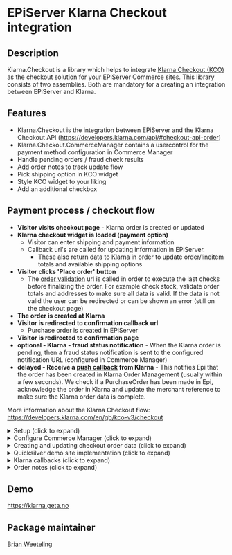EPiServer Klarna Checkout integration
=============

## Description

Klarna.Checkout is a library which helps to integrate [Klarna Checkout (KCO)](https://developers.klarna.com/en/gb/kco-v3/checkout) as the checkout solution for your EPiServer Commerce sites.
This library consists of two assemblies. Both are mandatory for a creating an integration between EPiServer and Klarna.

## Features
* Klarna.Checkout is the integration between EPiServer and the Klarna Checkout API (https://developers.klarna.com/api/#checkout-api-order)
* Klarna.Checkout.CommerceManager contains a usercontrol for the payment method configuration in Commerce Manager
* Handle pending orders / fraud check results
* Add order notes to track update flow
* Pick shipping option in KCO widget
* Style KCO widget to your liking
* Add an additional checkbox 

## Payment process / checkout flow

- **Visitor visits checkout page** - Klarna order is created or updated 
- **Klarna checkout widget is loaded (payment option)**  
    - Visitor can enter shipping and payment information
    - Callback url's are called for updating information in EPiServer. 
        - These also return data to Klarna in order to update order/lineitem totals and available shipping options
- **Visitor clicks 'Place order' button**
    - The [order validation](https://developers.klarna.com/en/us/kco-v3/checkout/additional-features/validate-an-order) url is called in order to execute the last checks before finalizing the order. For example check stock, validate order totals and addresses to make sure all data is valid. If the data is not valid the user can be redirected or can be shown an error (still on the checkout page)
- **The order is created at Klarna**
- **Visitor is redirected to confirmation callback url**
    - Purchase order is created in EPiServer
- **Visitor is redirected to confirmation page**
- **optional - Klarna - fraud status notification** - When the Klarna order is pending, then a fraud status notification is sent to the configured notification URL (configured in Commerce Manager)
- **delayed - Receive a [push callback](https://developers.klarna.com/en/us/kco-v3/checkout/4-confirm-purchase) from Klarna** - This notifies Epi that the order has been created in Klarna Order Management (usually within a few seconds). We check if a PurchaseOrder has been made in Epi, acknowledge the order in Klarna and update the merchant reference to make sure the Klarna order data is complete.

More information about the Klarna Checkout flow: https://developers.klarna.com/en/gb/kco-v3/checkout

<details>
  <summary>Setup (click to expand)</summary>

Start by installing NuGet packages (use [NuGet](http://nuget.episerver.com/)):

    Install-Package Klarna.Checkout

For the Commerce Manager site run the following package:

    Install-Package Klarna.Checkout.CommerceManager
</details>

<details>
  <summary>Configure Commerce Manager (click to expand)</summary>
  
Login into Commerce Manager and open **Administration -> Order System -> Payments**. Then click **New** and in **Overview** tab fill:

(*) mandatory

- Name(*)
- System Keyword(*) - KlarnaCheckout (the integration will not work when something else is entered in this field)
- Language(*) - allows a specific language to be specified for the payment gateway
- Class Name(*) - choose **Klarna.Checkout.KlarnaCheckoutGateway**
- Payment Class(*) - choose **Mediachase.Commerce.Orders.OtherPayment**
- IsActive - **Yes**
- Select shipping methods available for this payment
- Select markets available for this payment

Click OK in order to save the Payment for the first time. After saving, return to the payment and go to the parameters tab
- **Market**
  - Select the market you want to set up
  - This will reflect the selected markets from the **Markets** tab (after saving)
- **Klarna connection settings**
  - Username(*) - provided by Klarna
  - Password(*) - provided by Klarna
  - ApiUrl(*) - provided by Klarna
    - See the Klarna documentation for the API endpoints: https://developers.klarna.com/api/#api-urls. Klarna API requires HTTPS.
- **Widget settings**
  - [Some widget styling settings](https://developers.klarna.com/en/gb/kco-v3/checkout/extra-features)
  - Shipping details, see [same link](https://developers.klarna.com/en/gb/kco-v3/checkout/extra-features)
  - Select shipping option in Klarna Checkout iFrame - Unless you want to have your own shipping options selector, set this to true
  - Allow separate shipping address - If true, the consumer can enter different billing and shipping addresses. Default: false
  - Date of birth mandatory - If true, the consumer cannot skip date of birth. Default: false
  - Title mandatory - If specified to false, title becomes optional. Only available for orders for country GB.
  - Show subtotal detail - If true, the Order Detail subtotals view is expanded. Default: false
  - Send shipping countries - sends available countries from the Epi country dictionary
  - Prefill addresses - send address information on order creation in Klarna (preferred shipping/billing address)
  - Send shipping options prior to filling addresses - send in available shipping options even if address is unknown
- **Klarna Widget additional checkbox**
  - [Another extra feature](https://developers.klarna.com/en/gb/kco-v3/checkout/extra-features) which enables you to add a checkbox within the Klarna checkout iFrame
- **Merchant/callback URLs**
  - Checkout url (*) - URL of merchant checkout page. Should be different than terms, confirmation and push URLs.
  - Terms url (*) - URL of merchant terms and conditions. Should be different than checkout, confirmation and push URLs
  - Push url (*) - URL that will be requested when an order is completed. Should be different than checkout and confirmation URLs
  - Notification/fraud url - URL for notifications on pending orders
  - Shipping option update url - URL for shipping option update - must be https
  - Address update url - URL for shipping, tax and purchase currency updates. Will be called on address changes -must be https
  - Order validation url - URL that will be requested for final merchant validation - must be https
  - Confirmation url (*) - URL of merchant confirmation page. Should be different than checkout and confirmation URLs

The Klarna.Checkout package will replace ``{orderGroupId}`` in any of the urls with the id of the cart. Klarna does a similar thing, they will replace ``{checkout.order.id}`` with the actual klarna order id (for example on confirmation url below)

![Checkout payment method settings](/docs/screenshots/checkout-parameters.PNG?raw=true "Checkout payment method parameters")  

**Note: If the parameters tab is empty (or gateway class is missing), make sure you have installed the commerce manager package (see above)**
  
</details>

<details>
<summary>Creating and updating checkout order data (click to expand)</summary>

Every time the user visits the checkout page or changes his/her order, an api call to Klarna is executed. The api call ensures that Klarna has the most recent information needed to show the checkout iFrame. By default all properties should be set as required by Klarna. If you want to hook into the process and change some of the data that is being sent, you can provide an implementation of ``ICheckoutOrderDataBuilder`` to do so. The interface has a ``Build`` method, which is called after all default values are set. Below an example implementation of a DemoCheckoutOrderDataBuilder.

```csharp
public class DemoCheckoutOrderDataBuilder : ICheckoutOrderDataBuilder
{
    public CheckoutOrderData Build(CheckoutOrderData checkoutOrderData, ICart cart, CheckoutConfiguration checkoutConfiguration)
    {
        if (checkoutConfiguration.PrefillAddress)
        {
            // Try to parse address into dutch address lines
            if (checkoutOrderData.ShippingAddress.Country.Equals("NL"))
            {
                var dutchAddress = ConvertToDutchAddress(checkoutOrderData.ShippingAddress);
                checkoutOrderData.ShippingAddress = dutchAddress;
            }
        }
        return checkoutOrderData;
    }

    private Address ConvertToDutchAddress(Address address)
    {
        // Just an example, do not use

        var splitAddress = address.StreetAddress.Split(' ');
        address.StreetName = splitAddress.FirstOrDefault();
        address.StreetNumber = splitAddress.ElementAtOrDefault(1);

        address.StreetAddress = string.Empty;
        address.StreetAddress2 = string.Empty;

        return address;
    }
}
```
</details>


<details>
  <summary>Quicksilver demo site implementation (click to expand)</summary>

The following properties are set by default (read from current cart and payment method configurations):
- **PurchaseCountry**
- **MerchantUrl.Confirmation**
- **MerchantUrl.Notification**
- **Options**
- **OrderAmount**
- **PurchaseCurrency**
- **Locale**
- **OrderLines**
- **ShippingAddress**
- **BillingAddress**

Read more about the different parameters: https://developers.klarna.com/api/#payments-api-create-a-new-session.
**Remark:**
The demo site implementation only supports selecting the shipping address in the Klarna Checkout iFrame. By default the first available shipping option will be selected. If you want to support switching shipping options you can look at what happens upon updating the cart (and check out [Suspend and Resume here](https://developers.klarna.com/en/us/kco-v3/checkout/javascript-api)).
</details>

<details>
<summary>Klarna callbacks (click to expand)</summary>

During the checkout process Klarna trigger one of the following callbacks.

#### [Shipping optionupdate](https://developers.klarna.com/en/us/kco-v3/checkout/additional-features/tax-shipping)
If shipping options are available in the iFrame, after selecting a new shipping option Klarna will send information to this callback url. The information can be used to recalculate shipping costs/order totals.

```csharp
[Route("cart/{orderGroupId}/shippingoptionupdate")]
[AcceptVerbs("POST")]
[HttpPost]
[ResponseType(typeof(ShippingOptionUpdateResponse))]
public IHttpActionResult ShippingOptionUpdate(int orderGroupId, [FromBody]ShippingOptionUpdateRequest shippingOptionUpdateRequest)
{
    var cart = _orderRepository.Load<ICart>(orderGroupId);
    var response = _klarnaCheckoutService.UpdateShippingMethod(cart, shippingOptionUpdateRequest);
    return Ok(response);
}
```

#### [Address update](https://developers.klarna.com/api/#checkout-api-callbacks-address-update)
If an address has been updated in the iFrame, new address will be sent to the address update callback url. The information can be used to supply new shipping options and order totals.

```csharp
[Route("cart/{orderGroupId}/addressupdate")]
[AcceptVerbs("POST")]
[HttpPost]
[ResponseType(typeof(AddressUpdateResponse))]
public IHttpActionResult AddressUpdate(int orderGroupId, [FromBody]AddressUpdateRequest addressUpdateRequest)
{
    var cart = _orderRepository.Load<ICart>(orderGroupId);
    var response = _klarnaCheckoutService.UpdateAddress(cart, addressUpdateRequest);
    return Ok(response);
}
```

#### [Order validation](https://developers.klarna.com/en/us/kco-v3/checkout/additional-features/validate-an-order)
Klarna will do a request to the [order validation callback url](https://developers.klarna.com/api/#checkout-api-callbacks-order-validation). Here you can check if a purchase order can be made. Think of checking stock, checking billing and shipping addresses and comparing the epi cart with the provided data from Klarna.
If **Require validate callback success** is set to **true** Klarna will only create an order if they receive an HTTP status 200 OK response.

```csharp
[Route("cart/{orderGroupId}/ordervalidation")]
[AcceptVerbs("POST")]
[HttpPost]
public IHttpActionResult OrderValidation(int orderGroupId, [FromBody]PatchedCheckoutOrderData checkoutData)
{
    var cart = _orderRepository.Load<ICart>(orderGroupId);

    // Validate cart lineitems
    var validationIssues = new Dictionary<ILineItem, ValidationIssue>();
    cart.ValidateOrRemoveLineItems((lineItem, validationIssue) =>
    {
        validationIssues.Add(lineItem, validationIssue);
    }, _lineItemValidator);

    if (validationIssues.Any())
    {
        var httpResponseMessage = new HttpResponseMessage(HttpStatusCode.RedirectMethod);
        httpResponseMessage.Headers.Location = new Uri("http://klarna.localtest.me?redirect");
        return ResponseMessage(httpResponseMessage);
    }
    
    // Validate billing address if necessary (this is just an example)
    if (checkoutData.BillingAddress.PostalCode.Equals("94108-2704"))
    {
        var errorResult = new ErrorResult
        {
            ErrorType = ErrorType.address_error,
            ErrorText = "We don't allow postalcode 94108-2704"
        };
        return ResponseMessage(Request.CreateResponse(HttpStatusCode.BadRequest, errorResult));
    }
    
    // Validate order amount, shipping address
    if (!_klarnaCheckoutService.ValidateOrder(cart, checkoutData))
    {
        var httpResponseMessage = new HttpResponseMessage(HttpStatusCode.RedirectMethod);
        httpResponseMessage.Headers.Location = new Uri("http://klarna.localtest.me?redirect");
        return ResponseMessage(httpResponseMessage);
    }

    return Ok();
}
```

#### Fraud status
In Commerce Manager the notification URL can be configured. Klarna will call this URL for notifications for an orders that needs an additional review (fraud reasons). The IKlarnaService includes a method for handling fraud notifications. Below an example implementation.

```
[Route("cart/{orderGroupId}/fraud")]
[AcceptVerbs("POST")]
[HttpPost]
public IHttpActionResult FraudNotification(int orderGroupId, string klarna_order_id)
{
    var purchaseOrder = GetOrCreatePurchaseOrder(orderGroupId, klarna_order_id);
    if (purchaseOrder == null)
    {
        return NotFound();
    }

    var requestParams = Request.Content.ReadAsStringAsync().Result;
    if (!string.IsNullOrEmpty(requestParams))
    {
        var notification = JsonConvert.DeserializeObject<NotificationModel>(requestParams);
        _klarnaCheckoutService.FraudUpdate(notification);
    }
    return Ok();
}
```
When a payment needs an additional review, the payment in EPiServer is set to the status PENDING and the order to ONHOLD. When the fraud status callback URL is called and the payment is accepted the payment status will be set to PROCESSED and the order to ONHOLD. If the payment is rejected by Klarna the payment status is set to FAILED. An note is added to the order to notify the editor that a payment was rejected.
![Payment fraud rejected](/docs/screenshots/order-payment-fraud-rejected.png?raw=true "Payment fraud rejected")

</details>
<details>
<summary>Order notes (click to expand)</summary>

The KlarnaPaymentGateway save notes about payment updates at the order.
![Order notes](/docs/screenshots/order-notes.PNG?raw=true "Order notes")
</details>

## Demo
https://klarna.geta.no

## Package maintainer
[Brian Weeteling](https://github.com/brianweet)
